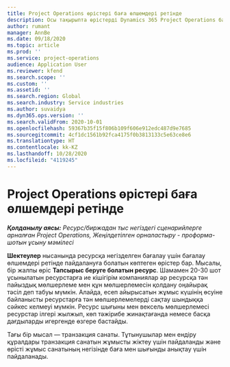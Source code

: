 ```yaml
---
title: Project Operations өрістері баға өлшемдері ретінде
description: Осы тақырыпта өрістерді Dynamics 365 Project Operations бағдарламасындағы бағалау өлшемдері ретінде пайдалану туралы ақпарат ұсынылған.
author: rumant
manager: AnnBe
ms.date: 09/18/2020
ms.topic: article
ms.prod: ''
ms.service: project-operations
audience: Application User
ms.reviewer: kfend
ms.search.scope: ''
ms.custom: ''
ms.assetid: ''
ms.search.region: Global
ms.search.industry: Service industries
ms.author: suvaidya
ms.dyn365.ops.version: ''
ms.search.validFrom: 2020-10-01
ms.openlocfilehash: 59367b35f15f806b109f606e912edc487d9e7685
ms.sourcegitcommit: 4cf1dc1561b92fca4175f0b3813133c5e63ce8e6
ms.translationtype: HT
ms.contentlocale: kk-KZ
ms.lasthandoff: 10/28/2020
ms.locfileid: "4119245"
---
```

# <a name="project-operations-fields-as-pricing-dimensions"></a>Project Operations өрістері баға өлшемдері ретінде

_**Қолданылу аясы:** Ресурс/биржадан тыс негіздегі сценарийлерге арналған Project Operations, Жеңілдетілген орналастыру - проформа-шотын ұсыну мәмілесі_

**Шектеулер** нысанында ресурсқа негізделген бағалау үшін бағалау өлшемдері ретінде пайдалануға болатын көптеген өрістер бар. Мысалы, бір жалпы өріс **Тапсырыс беруге болатын ресурс**. Шамамен 20-30 шот ұсынылатын ресурстарға ие кішігірім компаниялар әр ресурсқа тән пайыздық мөлшерлеме мен құн мөлшерлемесін қолдану оңайырақ тәсіл деп табуы мүмкін. Алайда, есеп айырысатын жұмыс күшінің өсуіне байланысты ресурстарға тән мөлшерлемелерді сақтау шындыққа сәйкес келмеуі мүмкін. Ресурс шығыны мен вексель мөлшерлемесі ресурстар ілгері жылжып, көп тәжірибе жинақтағанда немесе басқа дағдыларды игергенде өзгере бастайды. 

Тағы бір мысал — транзакция санаты. Тұтынушылар мен ендіру құралдары транзакция санатын жұмысты жіктеу үшін пайдаланды және өрісті жұмыс санатының негізінде баға мен шығынды анықтау үшін пайдаланады.

